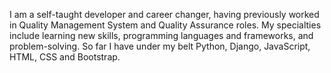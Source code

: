 I am a self-taught developer and career changer, having previously worked in Quality Management System and Quality Assurance roles. My specialties include learning new skills, programming languages and frameworks, and problem-solving. So far I have under my belt Python, Django, JavaScript, HTML, CSS and Bootstrap.

<!--
**MadalinaH/MadalinaH** is a ✨ _special_ ✨ repository because its `README.md` (this file) appears on your GitHub profile.

Here are some ideas to get you started:

- 🔭 I’m currently working on ...
- 🌱 I’m currently learning ...
- 👯 I’m looking to collaborate on ...
- 🤔 I’m looking for help with ...
- 💬 Ask me about ...
- 📫 How to reach me: ...
- 😄 Pronouns: ...
- ⚡ Fun fact: ...
-->
